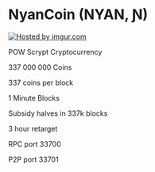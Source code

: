 NyanCoin (NYAN, Ɲ)
===========

<a href="http://imgur.com/Jm2KFOD"><img src="http://i.imgur.com/Jm2KFOD.png" title="Hosted by imgur.com" /></a>


POW Scrypt Cryptocurrency

337 000 000 Coins

337 coins per block

1 Minute Blocks

Subsidy halves in 337k blocks

3 hour retarget 

RPC port 33700

P2P port 33701
